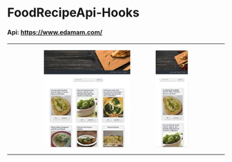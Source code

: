 # FoodRecipeApi-Hooks
#### Api: https://www.edamam.com/
______
<p align="center" >
<img src="./src//assets/img/web.png" width="200"></a> 
&nbsp &nbsp &nbsp &nbsp &nbsp &nbsp &nbsp
<img src="./src/assets/img/mvl.png" width="75"></a>
</p>

___